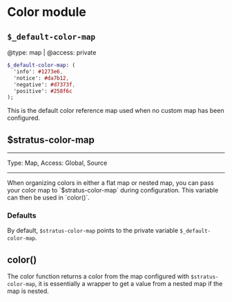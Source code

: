 # Color module
## `$_default-color-map`
@type: map | @access: private
```sass
$_default-color-map: (
  'info': #1273e6,
  'notice': #da7b12,
  'negative': #d7373f,
  'positive': #258f6c
);
```
This is the default color reference map used when no custom map has been configured.


## $stratus-color-map
<hr>
Type: Map, Access: Global, Source
<hr>
When organizing colors in either a flat map or nested map, you can pass your color map to `$stratus-color-map` during configuration. This variable can then be used in `color()`.

### Defaults
By default, `$stratus-color-map` points to the private variable `$_default-color-map`.
## color()
The color function returns a color from the map configured with `$stratus-color-map`, it is essentially a wrapper to get a value from a nested map if the map is nested.
